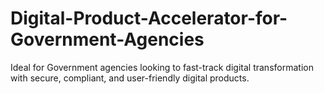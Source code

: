 # Digital-Product-Accelerator-for-Government-Agencies
Ideal for Government agencies looking to fast-track digital transformation with secure, compliant, and user-friendly digital products.
